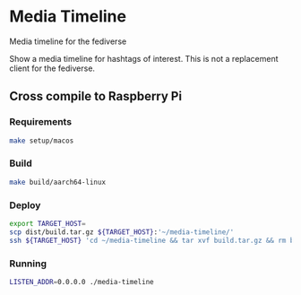 # Media Timeline

Media timeline for the fediverse

Show a media timeline for hashtags of interest.
This is not a replacement client for the fediverse.


## Cross compile to Raspberry Pi

### Requirements

```sh
make setup/macos
```

### Build

```sh
make build/aarch64-linux
```

### Deploy

```sh
export TARGET_HOST=
scp dist/build.tar.gz ${TARGET_HOST}:'~/media-timeline/'
ssh ${TARGET_HOST} 'cd ~/media-timeline && tar xvf build.tar.gz && rm build.tar.gz'
```

### Running

```sh
LISTEN_ADDR=0.0.0.0 ./media-timeline
```
